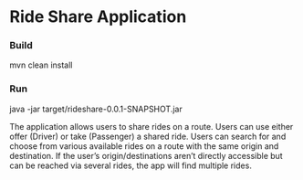 # Ride Share Application

### Build
mvn clean install

### Run
java -jar target/rideshare-0.0.1-SNAPSHOT.jar

The application allows users to share rides on a route. Users can use either offer (Driver) or take (Passenger) a shared ride. 
Users can search for and choose from various available rides on a route with the same origin and destination. 
If the user’s origin/destinations aren’t directly accessible but can be reached via several rides, the app will find multiple rides. 
